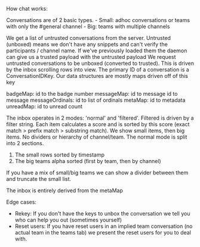 How chat works:

Conversations are of 2 basic types.
    - Small: adhoc conversations or teams with only the #general channel
    - Big: teams with multiple channels

We get a list of untrusted conversations from the server. Untrusted (unboxed) means we don't have any snippets and can't verify the participants / channel name. If we've previously loaded them the daemon can give us a trusted payload with the untrusted payload
We request untrusted conversations to be unboxed (converted to trusted). This is driven by the inbox scrolling rows into view.
The primary ID of a conversation is a ConversationIDKey. Our data structures are mostly maps driven off of this key

  badgeMap: id to the badge number
  messageMap: id to message id to message
  messageOrdinals: id to list of ordinals
  metaMap: id to metadata
  unreadMap: id to unread count

The inbox operates in 2 modes: 'normal' and 'filtered'.
Filtered is driven by a filter string. Each item calculates a score and is sorted by this score (exact match > prefix match > substring match). We show small items, then big items. No dividers or hierarchy of channel/team.
The normal mode is split into 2 sections.
1. The small rows sorted by timestamp
1. The big teams alpha sorted (first by team, then by channel)

If you have a mix of small/big teams we can show a divider between them and truncate the small list.

The inbox is entirely derived from the metaMap

Edge cases:
- Rekey: If you don't have the keys to unbox the conversation we tell you who can help you out (sometimes yourself)
- Reset users: If you have reset users in an implied team conversation (no actual team in the teams tab) we present the reset users for you to deal with.
